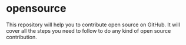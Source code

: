 # opensource
This repository will help you to contribute open source on GitHub. It will cover all the steps you need to follow to do any kind of open source contribution.
